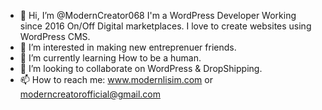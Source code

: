 - 👋 Hi, I’m @ModernCreator068 I'm a WordPress Developer Working since 2016 On/Off Digital marketplaces. I love to create websites using WordPress CMS.
- 👀 I’m interested in making new entreprenuer friends.
- 🌱 I’m currently learning How to be a human.
- 💞️ I’m looking to collaborate on WordPress & DropShipping.
- 📫 How to reach me: www.modernlisim.com or moderncreatorofficial@gmail.com

<!---
ModernCreator068/ModernCreator068 is a ✨ special ✨ repository because its `README.md` (this file) appears on your GitHub profile.
You can click the Preview link to take a look at your changes.
--->
